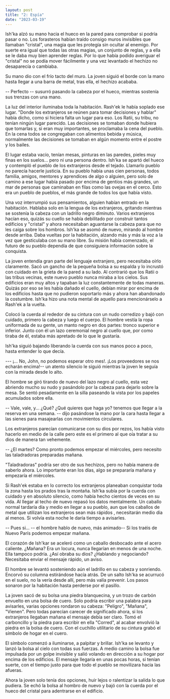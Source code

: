 ```yaml
---
layout: post
title: "2: Espía"
date: "2023-03-19"
---
```


Ish'ka alzó su mano hacia el hueco en la pared para comprobar si podría pasar o no. Los forasteros habían traído consigo muros invisibles que llamaban "cristal", una magia que les protegía sin ocultar al enemigo. Por suerte era igual que todas las otras magias, un conjunto de reglas, y a ella se le daba muy bien aprender reglas. Por lo que había podido averiguar el "cristal" no se podía mover fácilmente y una vez levantado el hechizo no desaparecía o cambiaba.

Su mano dio con el frío tacto del muro. La joven siguió el borde con la mano hasta llegar a una barra de metal, tras ella, el hechizo acababa.

-- Perfecto -- susurró pasando la cabeza por el hueco, mientras sostenía sus trenzas con una mano.

La luz del interior iluminaba toda la habitación. Rash'ek le había soplado ese lugar. "Donde los extranjeros se reúnen para tomar decisiones y hablar" había dicho, como si hiciera falta un lugar para eso. Los Ratii, su tribu, no tenían ningún lugar parecido. Las decisiones se tomaban donde hubiera que tomarlas y, si eran muy importantes, se proclamaba la cena del pueblo. En la cena todos se congregaban con alimentos bebida y música, normalmente las decisiones se tomaban en algún momento entre el postre y los bailes.

El lugar estaba vacío, tenían mesas, pinturas en las paredes, pieles muy finas en los suelos... pero ni una persona dentro. Ish'ka se apartó del hueco y contempló el pueblo de los extranjeros desde el tejado. Llamarlo pueblo no parecía hacerle justicia. En su pueblo había unas cien personas, todos familia, amigos, mentores y aprendices de algo o alguien, pero solo de camino a ese lugar había pasado por encima de gentíos más grandes, un mar de personas que caminaban en filas como las ovejas en el cerco. Esto era un pueblo de pueblos, el más grande de todos los que había visto.

Una voz interrumpió sus pensamientos, alguien habían entrado en la habitación. Hablaba solo en la lengua de los extranjeros, gritando mientras se sostenía la cabeza con un ladrillo negro diminuto. Varios extranjeros hacían eso, quizás su cuello se había debilitado por construir tantos edificios y "cristal" y ahora necesitaban aguantarse la cabeza para que no les caiga sobre los hombros. Ish'ka se asomó de nuevo, mirando al hombre desde arriba. Daba vueltas por la habitación, alzando más y más la voz a la vez que gesticulaba con su mano libre. Su misión había comenzado, el futuro de su pueblo dependía de que consiguiera información sobre la conquista.

La joven entendía gran parte del lenguaje extranjero, pero necesitaba oírlo claramente. Sacó un gancho de la pequeña bolsa a su espalda y lo incrustó con cuidado en la grieta de la pared a su lado. Al contrarió que los Ratii o las tribus vecinas, este nuevo pueblo nunca miraba a los cielos. Sus edificios eran muy altos y tapaban la luz constantemente de todas maneras. Quizás por eso se les había dañado el cuello, debían mirar por encima de los edificios hasta que no pudieron soportarlo más y ahora han abandonado la costumbre. Ish'ka hizo una nota mental de aquello para mencionárselo a Rash'ek a la vuelta.

Colocó la cuerda al rededor de su cintura con un nudo corredizo y bajó con cuidado, primero la cabeza y luego el cuerpo. El hombre vestía la ropa uniformada de su gente, un manto negro en dos partes: tronco superior e inferior. Junto con él un lazo ceremonial negro al cuello que, por como tiraba de él, estaba más apretado de lo que le gustaría.

Ish'ka siguió bajando liberando la cuerda con sus manos poco a poco, hasta entender lo que decía.

--- ¡... No, John, no podemos esperar otro mes!. ¡Los proveedores se nos echarán encima!-- un atento silencio le siguió mientras la joven le seguía con la mirada desde lo alto.

El hombre se giró tirando de nuevo del lazo negro al cuello, esta vez abriendo mucho su nudo y pasándolo por la cabeza para dejarlo sobre la mesa. Se sentó pesadamente en la silla paseando la vista por los papeles acumulados sobre ella.

-- Vale, vale, y... ¿Qué? ¿Qué quieres que haga yo? tenemos que llegar a la reserva en una semana. -- dijo pasándose la mano por la cara hasta llegar a las sienes para masajearlas con movimientos circulares.

Los extranjeros parecían comunicarse con su dios por rezos, los había visto hacerlo en medio de la calle pero este es el primero al que oía tratar a su dios de manera tan vehemente.

-- ¿El martes? Como pronto podemos empezar el miércoles, pero necesito las taladradoras preparadas mañana.

"Taladradoras" podría ser otro de sus hechizos, pero no había manera de saberlo ahora. Lo importante eran los días, algo se prepararía mañana y empezaría el miércoles.

Si Rash'ek estaba en lo correcto los extranjeros planeaban conquistar toda la zona hasta los prados tras la montaña. Ish'ka subía por la cuerda con cuidado y en absoluto silencio, como había hecho cientos de veces en su vida. Al llegar al techo de nuevo repasó los datos mentalmente. Un caballo normal tardaría día y medio en llegar a su pueblo, aun que los caballos de metal que utilizan los extranjeros sean más rápidos , necesitarán medio día al menos. Si volvía esta noche le daría tiempo a avisarles.

-- Pues si... -- el hombre hablo de nuevo, más animado-- Si los traéis de Nuevo París podemos empezar mañana.

El corazón de Ish'kar se aceleró como un caballo desbocado ante el acero caliente. ¿Mañana? Era un locura, nunca llegarían en menos de una noche. Ella tampoco podría. ¿Así obraba su dios? ¿Hablando y negociando? Necesitaba enviar el mensaje rápido, un aviso.

El hombre se levantó sosteniendo aún el ladrillo en su cabeza y sonriendo. Encorvó su columna estirándose hacía atrás. De un salto Ish'ka se acurrucó en el suelo, no la vería desde allí, pero más valía prevenir. Los pasos sonaron por la habitación hasta perderse por el pasillo.

La joven sacó de su bolsa una piedra blanquecina, y un trozo de carbón envuelto en una bolsa de cuero. Solo podría escribir una palabra para avisarles, varias opciones rondaron su cabeza: "Peligro", "Mañana", "Vienen". Pero todas parecían carecer de significado ahora, si los extranjeros llegaban mañana el mensaje debía ser claro. Tomó el carboncillo y la piedra para escribir en ella "Corred", al acabar envolvió la piedra en la bolsa de cuero. Con el cuchillo utilitario de su cintura grabó el símbolo de hogar en el cuero.

El símbolo comenzó a iluminarse, a palpitar y brillar. Ish'ka se levanto y lanzó la bolsa al cielo con todas sus fuerzas. A medio camino la bolsa fue impulsada por un golpe invisible y salió volando en dirección a su hogar por encima de los edificios. El mensaje llegaría en unas pocas horas, si tenían suerte, con el tiempo justo para que todo el pueblo se movilizara hacia las afueras.

Ahora la joven solo tenía dos opciones, huir lejos o ralentizar la salida lo que pudiera. Se echó la bolsa al hombro de nuevo y bajó con la cuerda por el hueco del cristal para adentrarse en el edificio.
